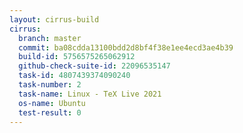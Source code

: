 ```yaml
---
layout: cirrus-build
cirrus:
  branch: master
  commit: ba08cdda13100bdd2d8bf4f38e1ee4ecd3ae4b39
  build-id: 5756575265062912
  github-check-suite-id: 22096535147
  task-id: 4807439374090240
  task-number: 2
  task-name: Linux - TeX Live 2021
  os-name: Ubuntu
  test-result: 0
---
```

